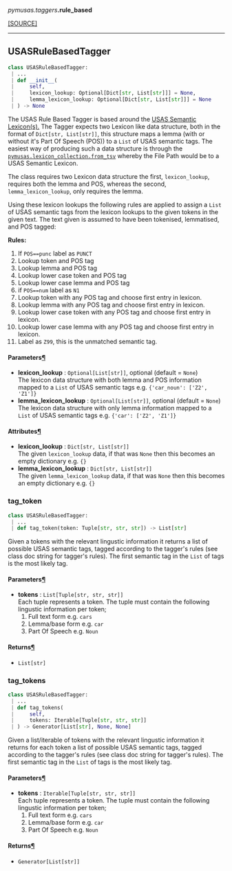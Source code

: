 <div className="source-div">
 <p><i>pymusas</i><i>.taggers</i><strong>.rule_based</strong></p>
 <p><a className="sourcelink" href="https://github.com/UCREL/pymusas/blob/main/pymusas/taggers/rule_based.py">[SOURCE]</a></p>
</div>
<div></div>

---

<a id="pymusas.taggers.rule_based.USASRuleBasedTagger"></a>

## USASRuleBasedTagger

```python
class USASRuleBasedTagger:
 | ...
 | def __init__(
 |     self,
 |     lexicon_lookup: Optional[Dict[str, List[str]]] = None,
 |     lemma_lexicon_lookup: Optional[Dict[str, List[str]]] = None
 | ) -> None
```

The USAS Rule Based Tagger is based around the
[USAS Semantic Lexicon(s).](https://github.com/UCREL/Multilingual-USAS)
The Tagger expects two Lexicon like data structure, both in the format of
`Dict[str, List[str]]`, this structure maps a lemma (with or without it's
Part Of Speech (POS)) to a `List` of USAS semantic tags. The easiest way
of producing such a data structure is through the
[`pymusas.lexicon_collection.from_tsv`](/pymusas/api/lexicon_collection/#from_tsv)
whereby the File Path would be to a USAS Semantic Lexicon.

The class requires two Lexicon data structure the first, `lexicon_lookup`,
requires both the lemma and POS, whereas the second, `lemma_lexicon_lookup`,
only requires the lemma.

Using these lexicon lookups the following rules are applied to assign a
`List` of USAS semantic tags from the lexicon lookups to the given tokens
in the given text. The text given is assumed to have been tokenised,
lemmatised, and POS tagged:

**Rules:**

1. If `POS==punc` label as `PUNCT`
2. Lookup token and POS tag
3. Lookup lemma and POS tag
4. Lookup lower case token and POS tag
5. Lookup lower case lemma and POS tag
6. if `POS==num` label as `N1`
7. Lookup token with any POS tag and choose first entry in lexicon.
8. Lookup lemma with any POS tag and choose first entry in lexicon.
9. Lookup lower case token with any POS tag and choose first entry in lexicon.
10. Lookup lower case lemma with any POS tag and choose first entry in lexicon.
11. Label as `Z99`, this is the unmatched semantic tag.

<h4 id="usasrulebasedtagger.parameters">Parameters<a className="headerlink" href="#usasrulebasedtagger.parameters" title="Permanent link">&para;</a></h4>


- __lexicon\_lookup__ : `Optional[List[str]]`, optional (default = `None`) <br/>
    The lexicon data structure with both lemma and POS information mapped to
    a `List` of USAS semantic tags e.g. `{'car_noun': ['Z2', 'Z1']}`
- __lemma\_lexicon\_lookup__ : `Optional[List[str]]`, optional (default = `None`) <br/>
    The lexicon data structure with only lemma information mapped to
    a `List` of USAS semantic tags e.g. `{'car': ['Z2', 'Z1']}`

<h4 id="usasrulebasedtagger.attributes">Attributes<a className="headerlink" href="#usasrulebasedtagger.attributes" title="Permanent link">&para;</a></h4>


- __lexicon\_lookup__ : `Dict[str, List[str]]` <br/>
    The given `lexicon_lookup` data, if that was `None` then this becomes
    an empty dictionary e.g. `{}`
- __lemma\_lexicon\_lookup__ : `Dict[str, List[str]]` <br/>
    The given `lemma_lexicon_lookup` data, if that was `None` then this
    becomes an empty dictionary e.g. `{}`

<a id="pymusas.taggers.rule_based.USASRuleBasedTagger.tag_token"></a>

### tag\_token

```python
class USASRuleBasedTagger:
 | ...
 | def tag_token(token: Tuple[str, str, str]) -> List[str]
```

Given a tokens with the relevant lingustic information it returns
a list of possible USAS semantic tags, tagged according
to the tagger's rules (see class doc string for tagger's rules). The
first semantic tag in the `List` of tags is the most likely tag.

<h4 id="tag_token.parameters">Parameters<a className="headerlink" href="#tag_token.parameters" title="Permanent link">&para;</a></h4>


- __tokens__ : `List[Tuple[str, str, str]]` <br/>
    Each tuple represents a token. The tuple must contain the
    following lingustic information per token;
    1. Full text form e.g. `cars`
    2. Lemma/base form e.g. `car`
    3. Part Of Speech e.g. `Noun`

<h4 id="tag_token.returns">Returns<a className="headerlink" href="#tag_token.returns" title="Permanent link">&para;</a></h4>


- `List[str]` <br/>

<a id="pymusas.taggers.rule_based.USASRuleBasedTagger.tag_tokens"></a>

### tag\_tokens

```python
class USASRuleBasedTagger:
 | ...
 | def tag_tokens(
 |     self,
 |     tokens: Iterable[Tuple[str, str, str]]
 | ) -> Generator[List[str], None, None]
```

Given a list/iterable of tokens with the relevant lingustic
information it returns for each token a list of possible USAS semantic
tags, tagged according to the tagger's rules (see class doc string for
tagger's rules). The first semantic tag in the `List` of tags is the
most likely tag.

<h4 id="tag_tokens.parameters">Parameters<a className="headerlink" href="#tag_tokens.parameters" title="Permanent link">&para;</a></h4>


- __tokens__ : `Iterable[Tuple[str, str, str]]` <br/>
    Each tuple represents a token. The tuple must contain the
    following lingustic information per token;
    1. Full text form e.g. `cars`
    2. Lemma/base form e.g. `car`
    3. Part Of Speech e.g. `Noun`

<h4 id="tag_tokens.returns">Returns<a className="headerlink" href="#tag_tokens.returns" title="Permanent link">&para;</a></h4>


- `Generator[List[str]]` <br/>

